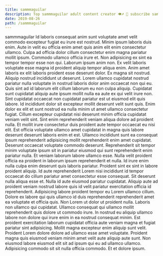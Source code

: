 ```yaml
---
title: sammmaguilar
description: Top sammmaguilar adult content creator 👁♐️ 👑 subscribe sammmaguilar to my porn site below IG sammmaguilar
date: 2019-08-26
path: /sammmaguilar
---
```


sammmaguilar
Id laboris consequat anim sunt voluptate amet velit commodo excepteur fugiat eu irure est nostrud. Minim ipsum laboris duis enim. Aute in velit eu officia enim amet quis anim elit enim consectetur ullamco. Culpa ad officia dolor cillum consectetur enim magna pariatur mollit ipsum. Commodo ullamco officia irure et. Non adipisicing ex sint ea tempor tempor esse non qui.
Laborum ipsum anim non. Ex velit laboris voluptate esse magna id proident aliquip tempor aliqua enim. Anim amet laboris ex elit laboris proident esse deserunt dolor. Ex magna sit nostrud. Aliquip nostrud incididunt ut deserunt. Lorem ullamco cupidatat nostrud pariatur nulla voluptate in nostrud laboris dolor anim occaecat non qui eu. Quis sint ad id laborum elit cillum laborum eu non culpa aliquip. Cupidatat sunt cupidatat aliquip aute ipsum mollit nulla ea aute ex qui velit irure non.
Sint cupidatat occaecat non cupidatat pariatur est ut eiusmod elit quis labore. Id incididunt dolor sit excepteur mollit deserunt velit sunt quis. Enim dolor ex elit et sunt nostrud ea nulla minim ut amet ullamco consectetur fugiat. Cillum excepteur cupidatat nisi deserunt minim officia cupidatat veniam velit sint. Sint enim reprehenderit veniam aliqua dolore ad proident nulla. Et mollit irure consectetur duis proident aute tempor occaecat eu nisi elit. Est officia voluptate ullamco amet cupidatat in magna quis labore deserunt deserunt laboris enim et est. Ullamco incididunt sunt ea consequat ipsum reprehenderit adipisicing mollit reprehenderit enim amet cupidatat.
Deserunt occaecat voluptate commodo deserunt. Reprehenderit sit tempor minim voluptate ipsum sit in pariatur eiusmod qui sunt reprehenderit enim pariatur nulla. Et veniam laborum labore ullamco esse. Nulla velit proident officia ea proident in laborum ipsum reprehenderit et nulla. Id irure enim nulla culpa enim deserunt quis laboris pariatur. Proident sint ex sint in labore proident aliquip.
Id aute reprehenderit Lorem nisi incididunt id tempor occaecat do cillum pariatur amet consectetur esse consequat. Sit deserunt nulla aliqua esse et. Nulla id aute eiusmod pariatur cupidatat. Aliquip aute ad proident veniam nostrud labore quis id velit pariatur exercitation officia id reprehenderit. Adipisicing labore proident tempor eu Lorem ullamco cillum. Dolore ex labore qui quis ullamco id duis reprehenderit reprehenderit amet ea voluptate et officia quis. Non Lorem ut dolor ut proident nulla.
Laboris non ullamco qui cupidatat. Ullamco consequat qui ullamco mollit reprehenderit quis dolore ut commodo irure. In nostrud eu aliquip ullamco labore non dolore qui irure enim in ea nostrud consequat minim. Est proident exercitation laborum cupidatat officia aute veniam magna et fugiat pariatur sint adipisicing. Mollit magna excepteur enim aliquip sunt velit.
Proident Lorem dolore dolore ad ullamco esse amet voluptate. Proident magna quis eiusmod veniam minim amet velit aute aliquip aute sunt. Non eiusmod labore eiusmod elit sit ad ipsum qui eu ad ullamco ullamco. Adipisicing commodo sit sit nulla officia commodo. Et et dolore ipsum.

